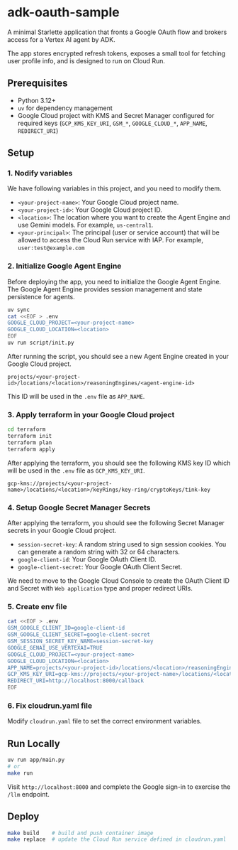 # adk-oauth-sample

A minimal Starlette application that fronts a Google OAuth flow and brokers access for a Vertex AI agent by ADK.

The app stores encrypted refresh tokens, exposes a small tool for fetching user profile info, and is designed to run on Cloud Run.

## Prerequisites

- Python 3.12+
- `uv` for dependency management
- Google Cloud project with KMS and Secret Manager configured for required keys (`GCP_KMS_KEY_URI`, `GSM_*`, `GOOGLE_CLOUD_*`, `APP_NAME`, `REDIRECT_URI`)

## Setup

### 1. Nodify variables

We have following variables in this project, and you need to modify them.

- `<your-project-name>`: Your Google Cloud project name.
- `<your-project-id>`: Your Google Cloud project ID.
- `<location>`: The location where you want to create the Agent Engine and use Gemini models. For example, `us-central1`.
- `<your-principal>`: The principal (user or service account) that will be allowed to access the Cloud Run service with IAP. For example, `user:test@example.com`

### 2. Initialize Google Agent Engine

Before deploying the app, you need to initialize the Google Agent Engine. The Google Agent Engine provides session management and state persistence for agents.

```bash
uv sync
cat <<EOF > .env
GOOGLE_CLOUD_PROJECT=<your-project-name>
GOOGLE_CLOUD_LOCATION=<location>
EOF
uv run script/init.py
```

After running the script, you should see a new Agent Engine created in your Google Cloud project.

`projects/<your-project-id>/locations/<location>/reasoningEngines/<agent-engine-id>`

This ID will be used in the `.env` file as `APP_NAME`.

### 3. Apply terraform in your Google Cloud project

```bash
cd terraform
terraform init
terraform plan
terraform apply
```

After applying the terraform, you should see the following KMS key ID which will be used in the `.env` file as `GCP_KMS_KEY_URI`.

`gcp-kms://projects/<your-project-name>/locations/<location>/keyRings/key-ring/cryptoKeys/tink-key`

### 4. Setup Google Secret Manager Secrets

After applying the terraform, you should see the following Secret Manager secrets in your Google Cloud project.

- `session-secret-key`: A random string used to sign session cookies. You can generate a random string with 32 or 64 characters.
- `google-client-id`: Your Google OAuth Client ID.
- `google-client-secret`: Your Google OAuth Client Secret.

We need to move to the Google Cloud Console to create the OAuth Client ID and Secret with `Web application` type and proper redirect URIs.

### 5. Create env file

```bash
cat <<EOF > .env
GSM_GOOGLE_CLIENT_ID=google-client-id
GSM_GOOGLE_CLIENT_SECRET=google-client-secret
GSM_SESSION_SECRET_KEY_NAME=session-secret-key
GOOGLE_GENAI_USE_VERTEXAI=TRUE
GOOGLE_CLOUD_PROJECT=<your-project-name>
GOOGLE_CLOUD_LOCATION=<location>
APP_NAME=projects/<your-project-id>/locations/<location>/reasoningEngines/<agent-engine-id>
GCP_KMS_KEY_URI=gcp-kms://projects/<your-project-name>/locations/<location>/keyRings/key-ring/cryptoKeys/tink-key
REDIRECT_URI=http://localhost:8000/callback
EOF
```

### 6. Fix cloudrun.yaml file

Modify `cloudrun.yaml` file to set the correct environment variables.

## Run Locally

```bash
uv run app/main.py
# or
make run
```

Visit `http://localhost:8000` and complete the Google sign-in to exercise the `/llm` endpoint.

## Deploy

```bash
make build    # build and push container image
make replace  # update the Cloud Run service defined in cloudrun.yaml
```
